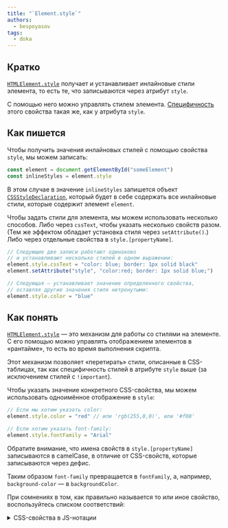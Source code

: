 ```yaml
---
title: "`Element.style`"
authors:
  - bespoyasov
tags:
  - doka
---
```


## Кратко

[`HTMLElement.style`](https://developer.mozilla.org/en-US/docs/Web/API/HTMLElement/style) получает и устанавливает инлайновые стили элемента, то есть те, что записываются через атрибут `style`.

С помощью него можно управлять стилем элемента. [Специфичность](https://developer.mozilla.org/ru/docs/Web/css/specificity/) этого свойства такая же, как у атрибута `style`.

## Как пишется

Чтобы получить значения инлайновых стилей с помощью свойства `style`, мы можем записать:

```js
const element = document.getElementById("someElement")
const inlineStyles = element.style
```

В этом случае в значение `inlineStyles` запишется объект [`CSSStyleDeclaration`](https://developer.mozilla.org/ru/docs/Web/API/CSSStyleDeclaration), который будет в себе содержать все инлайновые стили, которые содержит элемент `element`.

Чтобы задать стили для элемента, мы можем использовать несколько способов. Либо через `cssText`, чтобы указать несколько свойств разом. (Тем же эффектом обладает установка стиля через `setAttribute()`.) Либо через отдельные свойства в `style.[propertyName]`.

```js
// Следующие две записи работают одинаково
// и устанавливают несколько стилей в одном выражении:
element.style.cssText = "color: blue; border: 1px solid black"
element.setAttribute("style", "color:red; border: 1px solid blue;")

// Следующая — устанавливает значение определенного свойства,
// оставляя другие значения стиля нетронутыми:
element.style.color = "blue"
```

## Как понять

[`HTMLElement.style`](https://developer.mozilla.org/en-US/docs/Web/API/HTMLElement/style) — это механизм для работы со стилями на элементе. С его помощью можно управлять отображением элементов в «рантайме», то есть во время выполнения скрипта.

Этот механизм позволяет «перетирать» стили, описанные в CSS-таблицах, так как специфичность стилей в атрибуте `style` выше (за исключением стилей с `!important`).

Чтобы указать значение конкретного CSS-свойства, мы можем использовать одноимённое отображение в `style`:

```js
// Если мы хотим указать color:
element.style.color = "red" // или 'rgb(255,0,0)', или '#f00'

// Если хотим указать font-family:
element.style.fontFamily = "Arial"
```

Обратите внимание, что имена свойств в `style.[propertyName]` записываются в camelCase, в отличие от CSS-свойств, которые записываются через дефис.

Таким образом `font-family` превращается в `fontFamily`, а, например, `background-color` — в `backgroundColor`.

При сомнениях в том, как правильно называется то или иное свойство, воспользуйтесь списком соответствий:

<details>
  <summary>CSS-свойства в JS-нотации</summary>

| CSS | JavaScript |
| --- | --- |
| [background](/css/background/) | background |
| [background-attachment]() | backgroundAttachment |
| [background-color](/css/background-color/) | backgroundColor |
| [background-image](/css/background-image/) | backgroundImage |
| [background-position](/css/background-position/) | backgroundPosition |
| [background-repeat](/css/background-repeat/) | backgroundRepeat |
| [border](/css/border/) | border |
| [border-bottom](/css/border/#kak-pishetsya) | borderBottom |
| [border-bottom-color](/css/border/#kak-pishetsya) | borderBottomColor |
| [border-bottom-style](/css/border/#kak-pishetsya) | borderBottomStyle |
| [border-bottom-width](/css/border/#kak-pishetsya) | borderBottomWidth |
| [border-color](/css/border-color/) | borderColor |
| [border-left](/css/border/#kak-pishetsya) | borderLeft |
| [border-left-color](/css/border/#kak-pishetsya) | borderLeftColor |
| [border-left-style](/css/border/#kak-pishetsya) | borderLeftStyle |
| [border-left-width](/css/border/#kak-pishetsya) | borderLeftWidth |
| [border-right](/css/border/#kak-pishetsya) | borderRight |
| [border-right-color](/css/border/#kak-pishetsya) | borderRightColor |
| [border-right-style](/css/border/#kak-pishetsya) | borderRightStyle |
| [border-right-width](/css/border/#kak-pishetsya) | borderRightWidth |
| [border-style](/css/border-style/) | borderStyle |
| [border-top](/css/border/#kak-pishetsya) | borderTop |
| [border-top-color](/css/border/#kak-pishetsya) | borderTopColor |
| [border-top-style](/css/border/#kak-pishetsya) | borderTopStyle |
| [border-top-width](/css/border/#kak-pishetsya) | borderTopWidth |
| [border-width](/css/border-width/) | borderWidth |
| [clear]() | clear |
| [clip]() | clip |
| [color](/css/color/) | color |
| [cursor](/css/cursor/) | cursor |
| [display](/css/display/) | display |
| [filter]() | filter |
| [float](/css/float/) | cssFloat |
| [font]() | font |
| [font-family](/css/font-family/) | fontFamily |
| [font-size](/css/font-size/) | fontSize |
| [font-variant]() | fontVariant |
| [font-weight](/css/font-weight/) | fontWeight |
| [height](/css/height/) | height |
| [left]() | left |
| [letter-spacing](/css/letter-spacing/) | letterSpacing |
| [line-height](/css/line-height/) | lineHeight |
| [list-style]() | listStyle |
| [list-style-image](/css/list-style-image/) | listStyleImage |
| [list-style-position](/css/list-style-position/) | listStylePosition |
| [list-style-type](/css/list-style-type/) | listStyleType |
| [margin](/css/margin/) | margin |
| [margin-bottom](/css/margin/#kratko) | marginBottom |
| [margin-left](/css/margin/#kratko) | marginLeft |
| [margin-right](/css/margin/#kratko) | marginRight |
| [margin-top](/css/margin/#kratko) | marginTop |
| [overflow](/css/overflow/) | overflow |
| [padding](/css/padding/) | padding |
| [padding-bottom](/css/padding/#kratko) | paddingBottom |
| [padding-left](/css/padding/#kratko) | paddingLeft |
| [padding-right](/css/padding/#kratko) | paddingRight |
| [padding-top](/css/padding/#kratko) | paddingTop |
| [page-break-after]() | pageBreakAfter |
| [page-break-before]() | pageBreakBefore |
| [position](/css/position/) | position |
| [stroke-dasharray]() | strokeDasharray |
| [stroke-dashoffset]() | strokeDashoffset |
| [stroke-width]() | strokeWidth |
| [text-align](/css/text-align/) | textAlign |
| [text-decoration](/css/text-decoration/) | textDecoration |
| [text-indent]() | textIndent |
| [text-transform](/css/text-transform/) | textTransform |
| [top]() | top |
| [vertical-align](/css/vertical-align/) | verticalAlign |
| [visibility](/css/visibility/) | visibility |
| [width](/css/width/) | width |

</details>
